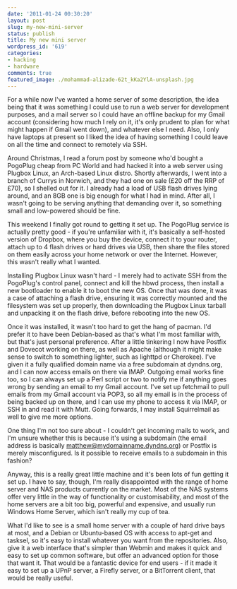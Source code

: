 ```yaml
---
date: '2011-01-24 00:30:20'
layout: post
slug: my-new-mini-server
status: publish
title: My new mini server
wordpress_id: '619'
categories:
- hacking
- hardware
comments: true
featured_image: ./mohammad-alizade-62t_kKa2YlA-unsplash.jpg
---
```


For a while now I've wanted a home server of some description, the idea being that it was something I could use to run a web server for development purposes, and a mail server so I could have an offline backup for my Gmail account (considering how much I rely on it, it's only prudent to plan for what might happen if Gmail went down), and whatever else I need. Also, I only have laptops at present so I liked the idea of having something I could leave on all the time and connect to remotely via SSH.

Around Christmas, I read a forum post by someone who'd bought a PogoPlug cheap from PC World and had hacked it into a web server using Plugbox Linux, an Arch-based Linux distro. Shortly afterwards, I went into a branch of Currys in Norwich, and they had one on sale (£20 off the RRP of £70), so I shelled out for it. I already had a load of USB flash drives lying around, and an 8GB one is big enough for what I had in mind. After all, I wasn't going to be serving anything that demanding over it, so something small and low-powered should be fine.

This weekend I finally got round to getting it set up. The PogoPlug service is actually pretty good - if you're unfamiliar with it, it's basically a self-hosted version of Dropbox, where you buy the device, connect it to your router, attach up to 4 flash drives or hard drives via USB, then share the files stored on them easily across your home network or over the Internet. However, this wasn't really what I wanted.

Installing Plugbox Linux wasn't hard - I merely had to activate SSH from the PogoPlug's control panel, connect and kill the hbwd process, then install a new bootloader to enable it to boot the new OS. Once that was done, it was a case of attaching a flash drive, ensuring it was correctly mounted and the filesystem was set up properly, then downloading the Plugbox Linux tarball and unpacking it on the flash drive, before rebooting into the new OS.

Once it was installed, it wasn't too hard to get the hang of pacman. I'd prefer it to have been Debian-based as that's what I'm most familiar with, but that's just personal preference. After a little tinkering I now have Postfix and Dovecot working on there, as well as Apache (although it might make sense to switch to something lighter, such as lighttpd or Cherokee). I've given it a fully qualified domain name via a free subdomain at dyndns.org, and I can now access emails on there via IMAP. Outgoing email works fine too, so I can always set up a Perl script or two to notify me if anything goes wrong by sending an email to my Gmail account. I've set up fetchmail to pull emails from my Gmail account via POP3, so all my email is in the process of being backed up on there, and I can use my phone to access it via IMAP, or SSH in and read it with Mutt. Going forwards, I may install Squirrelmail as well to give me more options.

One thing I'm not too sure about - I couldn't get incoming mails to work, and I'm unsure whether this is because it's using a subdomain (the email address is basically matthew@mydomainname.dyndns.org) or Postfix is merely misconfigured. Is it possible to receive emails to a subdomain in this fashion?

Anyway, this is a really great little machine and it's been lots of fun getting it set up. I have to say, though, I'm really disappointed with the range of home server and NAS products currently on the market. Most of the NAS systems offer very little in the way of functionality or customisability, and most of the home servers are a bit too big, powerful and expensive, and usually run Windows Home Server, which isn't really my cup of tea.

What I'd like to see is a small home server with a couple of hard drive bays at most, and a Debian or Ubuntu-based OS with access to apt-get and tasksel, so it's easy to install whatever you want from the repositories. Also, give it a web interface that's simpler than Webmin and makes it quick and easy to set up common software, but offer an advanced option for those that want it. That would be a fantastic device for end users - if it made it easy to set up a UPnP server, a Firefly server, or a BitTorrent client, that would be really useful.
